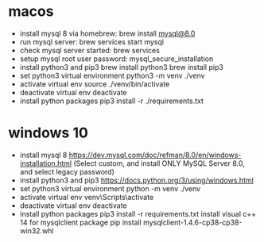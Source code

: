 # macos

- install mysql 8 via homebrew:
    brew install mysql@8.0
- run mysql server:
    brew services start mysql
- check mysql server started:
    brew services
- setup mysql root user password:
    mysql_secure_installation
- install python3 and pip3
    brew install python3
    brew install pip3
- set python3 virtual environment
    python3 -m venv ./venv
- activate virtual env
    source ./venv/bin/activate
- deactivate virtual env
    deactivate
- install python packages
    pip3 install -r ./requirements.txt

# windows 10

- install mysql 8
    https://dev.mysql.com/doc/refman/8.0/en/windows-installation.html
    (Select custom, and install ONLY MySQL Server 8.0, and select legacy password)
- install python3 and pip3
    https://docs.python.org/3/using/windows.html
- set python3 virtual environment
    python -m venv ./venv
- activate virtual env
    venv\Scripts\activate
- deactivate virtual env
    deactivate
- install python packages
    pip3 install -r requirements.txt
        install visual c++ 14 for mysqlclient package
        pip install mysqlclient-1.4.6-cp38-cp38-win32.whl
